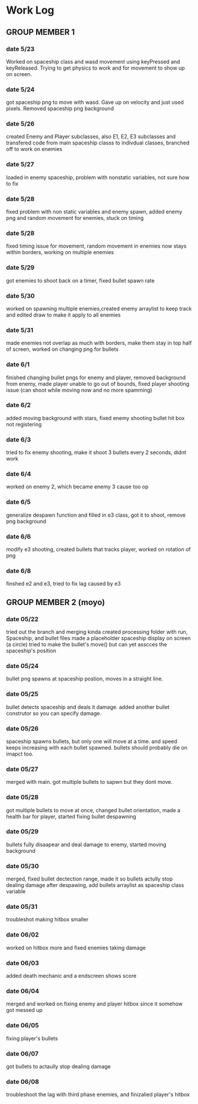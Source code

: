# Work Log

## GROUP MEMBER 1

### date 5/23

Worked on spaceship class and wasd movement using keyPressed and keyReleased. Trying to get physics to work and for movement to show up on screen.

### date 5/24
got spaceship png to move with wasd. Gave up on velocity and just used pixels. Removed spaceship png background

### date 5/26
created Enemy and Player subclasses, also E1, E2, E3 subclasses and transfered code from main spaceship classs to indivdual classes, branched off to work on enemies

### date 5/27
loaded in enemy spaceship, problem with nonstatic variables, not sure how to fix

### date 5/28
fixed problem with non static variables and enemy spawn, added enemy png and random movement for enemies, stuck on timing

### date 5/28
fixed timing issue for movement, random movement in enemies now stays within borders, working on multiple enemies

### date 5/29
got enemies to shoot back on a timer, fixed bullet spawn rate

### date 5/30
worked on spawning multiple enemies,created enemy arraylist to keep track and edited draw to make it apply to all enemies

### date 5/31
made enemies not overlap as much with borders, make them stay in top half of screen, worked on changing png for bullets

### date 6/1
finished changing bullet pngs for enemy and player, removed background from enemy, made player unable to go out of bounds, fixed player shooting issue (can shoot while moving now and no more spamming)

### date 6/2
added moving background with stars, fixed enemy shooting bullet hit box not registering 

### date 6/3
tried to fix enemy shooting, make it shoot 3 bullets every 2 seconds, didnt work

### date 6/4
worked on enemy 2, which became enemy 3 cause too op

### date 6/5
generalize despawn function and filled in e3 class, got it to shoot, remove png background

### date 6/6
modify e3 shooting, created bullets that tracks player, worked on rotation of png

### date 6/8
finshed e2 and e3, tried to fix lag caused by e3


## GROUP MEMBER 2 (moyo)

### date 05/22

tried out the branch and merging kinda
created processing folder with run, Spaceship, and bullet files
made a placeholder spaceship display on screen (a circle)
tried to make the bullet's move() but can yet asscces the spaceship's position

### date 05/24

bullet png spawns at spaceship postion, moves in a straight line.

### date 05/25

bullet detects spaceship and deals it damage. added another bullet construtor so you can specify damage.

### date 05/26

spaceship spawns bullets, but only one will move at a time. and speed keeps increasing with each bullet spawned. bullets should probably die on imapct too.

### date 05/27

merged with main. got multiple bullets to sapwn but they dont move.

### date 05/28

got multiple bullets to move at once, changed bullet orientation, made a health bar for player, started fixing bullet despawning

### date 05/29

bullets fully disaapear and deal damage to enemy, started moving background

### date 05/30
merged, fixed bullet dectection range, made it so bullets actully stop dealing damage after despawing, add bullets arraylist as spaceship class variable

### date 05/31
troubleshot making hitbox smaller

### date 06/02
worked on hitbox more and fixed enemies taking damage

### date 06/03
added death mechanic and a endscreen shows score

### date 06/04
merged and worked on fixing enemy and player hitbox since it somehow got messed up

### date 06/05
fixing player's bullets

### date 06/07
got bullets to actaully stop dealing damage

### date 06/08
troubleshoot the lag with third phase enemies, and finizalied player's hitbox
